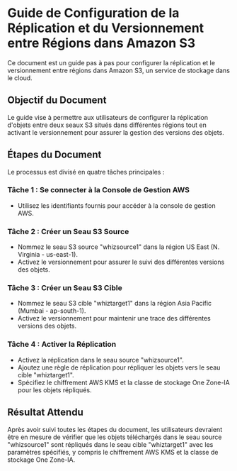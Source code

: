 # Guide de Configuration de la Réplication et du Versionnement entre Régions dans Amazon S3

Ce document est un guide pas à pas pour configurer la réplication et le versionnement entre régions dans Amazon S3, un service de stockage dans le cloud.

## Objectif du Document
Le guide vise à permettre aux utilisateurs de configurer la réplication d'objets entre deux seaux S3 situés dans différentes régions tout en activant le versionnement pour assurer la gestion des versions des objets.

## Étapes du Document
Le processus est divisé en quatre tâches principales :

### Tâche 1 : Se connecter à la Console de Gestion AWS
- Utilisez les identifiants fournis pour accéder à la console de gestion AWS.

### Tâche 2 : Créer un Seau S3 Source
- Nommez le seau S3 source "whizsource1" dans la région US East (N. Virginia - us-east-1).
- Activez le versionnement pour assurer le suivi des différentes versions des objets.

### Tâche 3 : Créer un Seau S3 Cible
- Nommez le seau S3 cible "whiztarget1" dans la région Asia Pacific (Mumbai - ap-south-1).
- Activez le versionnement pour maintenir une trace des différentes versions des objets.

### Tâche 4 : Activer la Réplication
- Activez la réplication dans le seau source "whizsource1".
- Ajoutez une règle de réplication pour répliquer les objets vers le seau cible "whiztarget1".
- Spécifiez le chiffrement AWS KMS et la classe de stockage One Zone-IA pour les objets répliqués.

## Résultat Attendu
Après avoir suivi toutes les étapes du document, les utilisateurs devraient être en mesure de vérifier que les objets téléchargés dans le seau source "whizsource1" sont répliqués dans le seau cible "whiztarget1" avec les paramètres spécifiés, y compris le chiffrement AWS KMS et la classe de stockage One Zone-IA.
